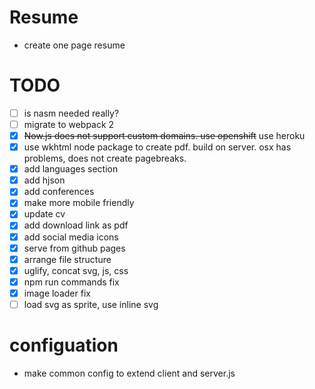 # Resume
 - create one page resume
 
# TODO
- [ ] is nasm needed really?
- [ ] migrate to webpack 2
- [x] ~~Now.js does not support custom domains. use openshift~~ use heroku
- [x] use wkhtml node package to create pdf. build on server. osx has problems, does not create pagebreaks.
- [x] add languages section
- [x] add hjson
- [x] add conferences
- [x] make more mobile friendly
- [x] update cv
- [x] add download link as pdf
- [x] add social media icons
- [x] serve from github pages
- [x] arrange file structure
- [x] uglify, concat svg, js, css
- [x] npm run commands fix
- [x] image loader fix	
- [ ] load svg as sprite, use inline svg

# configuation
- make common config to extend client and server.js

